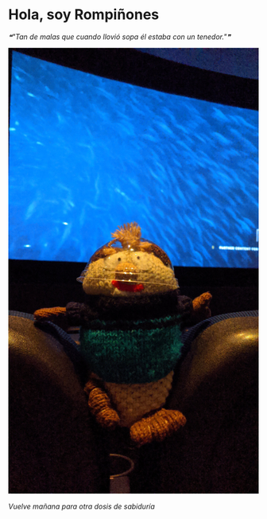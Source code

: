 # Hola, soy Rompiñones

<!--STARTS_HERE_QUOTE_README-->
<i>❝"Tan de malas que cuando llovió sopa él estaba con un tenedor."❞</i>
<!--ENDS_HERE_QUOTE_README-->

<!--START_SECTION:update_image-->
![alt text](https://raw.githubusercontent.com/focaalvarez/rompinones/main/.github/images/IMG_20220619_172118.jpg?raw=true)
<!--END_SECTION:update_image-->

*Vuelve mañana para otra dosis de sabiduría*
